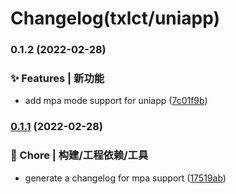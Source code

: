 # Changelog(txlct/uniapp) 


### 0.1.2 (2022-02-28)


### ✨ Features | 新功能

* add mpa mode support for uniapp ([7c01f9b](https://github.com/txlct/uniapp/commit/7c01f9b9c852a4552387cf4dcdbbaa4bfa06d590))

### [0.1.1](https://github.com/txlct/uniapp/compare/v2.0.0-31920210709003...v0.1.1) (2022-02-28)


### 🚀 Chore | 构建/工程依赖/工具

* generate a changelog for mpa support ([17519ab](https://github.com/txlct/uniapp/commit/17519ab7a40b9da50e44f6e7e2b49ee5cc645e93))
